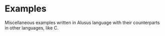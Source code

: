 # Examples
Miscellaneous examples written in Alusus language with their counterparts in other languages, like C.
